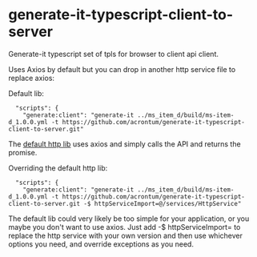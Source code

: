 # generate-it-typescript-client-to-server

Generate-it typescript set of tpls for browser to client api client.

Uses Axios by default but you can drop in another http service file to replace axios:

Default lib:
```
  "scripts": {
    "generate:client": "generate-it ../ms_item_d/build/ms-item-d_1.0.0.yml -t https://github.com/acrontum/generate-it-typescript-client-to-server.git"
```
The [default http lib](https://github.com/acrontum/generate-it-typescript-client-to-server/blob/master/lib/HttpService.ts.njk) uses axios and simply calls the API and returns the promise.

Overriding the default http lib:
```
  "scripts": {
    "generate:client": "generate-it ../ms_item_d/build/ms-item-d_1.0.0.yml -t https://github.com/acrontum/generate-it-typescript-client-to-server.git -$ httpServiceImport=@/services/HttpService"
```
The default lib could very likely be too simple for your application, or you maybe you don't want to use axios. Just add -$ httpServiceImport=<the project import> to replace the http service with your own version and then use whichever options you need, and override exceptions as you need. 

